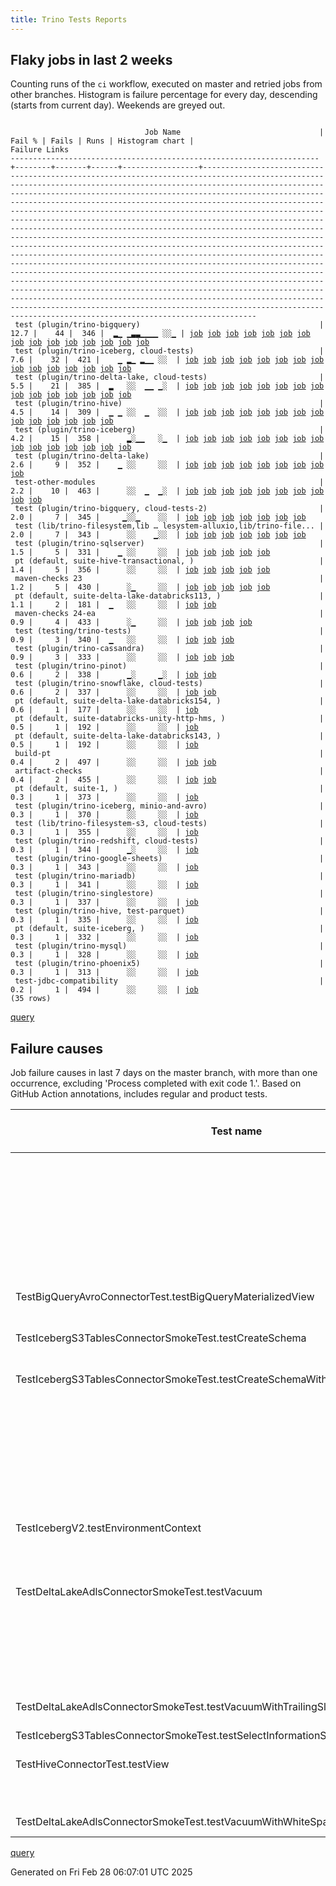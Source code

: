 ```yaml
---
title: Trino Tests Reports
---
```


## Flaky jobs in last 2 weeks

Counting runs of the `ci` workflow, executed on master and retried jobs from other branches.
Histogram is failure percentage for every day, descending (starts from current day).
Weekends are greyed out.
<pre><code>
                              Job Name                               | Fail % | Fails | Runs | Histogram chart |                                                                                                                                                                                                                                                                                                                                                                                                                                                                                                                                                                                                                  Failure Links                                                                                                                                                                                                                                                                                                                                                                                                                                                                                                                                                                                                                   
---------------------------------------------------------------------+--------+-------+------+-----------------+--------------------------------------------------------------------------------------------------------------------------------------------------------------------------------------------------------------------------------------------------------------------------------------------------------------------------------------------------------------------------------------------------------------------------------------------------------------------------------------------------------------------------------------------------------------------------------------------------------------------------------------------------------------------------------------------------------------------------------------------------------------------------------------------------------------------------------------------------------------------------------------------------------------------------------------------------------------------------------------------------------------------------------------------------------------------------------------------------------------------------------------------------------------------------------------------------------------------------------------------------
 test (plugin/trino-bigquery)                                        |   12.7 |    44 |  346 |  ▂▁ ▁▃▃▁▁▁▁ ░░▁ | <a href="https://github.com/trinodb/trino/actions/runs/13564593337/job/37914795586">job</a> <a href="https://github.com/trinodb/trino/actions/runs/13570231956/job/37933236544">job</a> <a href="https://github.com/trinodb/trino/actions/runs/13570231956/job/37933236544">job</a> <a href="https://github.com/trinodb/trino/actions/runs/13576076790/job/37952563664">job</a> <a href="https://github.com/trinodb/trino/actions/runs/13577774218/job/37957863427">job</a> <a href="https://github.com/trinodb/trino/actions/runs/13538671622/job/37834889185">job</a> <a href="https://github.com/trinodb/trino/actions/runs/13538671622/job/37834889185">job</a> <a href="https://github.com/trinodb/trino/actions/runs/13538671622/job/37838585620">job</a> <a href="https://github.com/trinodb/trino/actions/runs/13538671622/job/37838585620">job</a> <a href="https://github.com/trinodb/trino/actions/runs/13542055080/job/37845194144">job</a> <a href="https://github.com/trinodb/trino/actions/runs/13530186452/job/37810366627">job</a> <a href="https://github.com/trinodb/trino/actions/runs/13531837181/job/37815700006">job</a> <a href="https://github.com/trinodb/trino/actions/runs/13494103692/job/37697527589">job</a> <a href="https://github.com/trinodb/trino/actions/runs/13494103692/job/37697527589">job</a> <a href="https://github.com/trinodb/trino/actions/runs/13483468985/job/37671622243">job</a>  
 test (plugin/trino-iceberg, cloud-tests)                            |    7.6 |    32 |  421 |    ▁ ▂▁ ▂▁▁ ░░  | <a href="https://github.com/trinodb/trino/actions/runs/13558369100/job/37896981031">job</a> <a href="https://github.com/trinodb/trino/actions/runs/13519554902/job/37775642817">job</a> <a href="https://github.com/trinodb/trino/actions/runs/13524304049/job/37790946852">job</a> <a href="https://github.com/trinodb/trino/actions/runs/13524304049/job/37796013985">job</a> <a href="https://github.com/trinodb/trino/actions/runs/13529906694/job/37809454975">job</a> <a href="https://github.com/trinodb/trino/actions/runs/13530186452/job/37810376449">job</a> <a href="https://github.com/trinodb/trino/actions/runs/13491020912/job/37689192922">job</a> <a href="https://github.com/trinodb/trino/actions/runs/13486194431/job/37677646138">job</a> <a href="https://github.com/trinodb/trino/actions/runs/13488031960/job/37681766186">job</a> <a href="https://github.com/trinodb/trino/actions/runs/13488031960/job/37681766186">job</a> <a href="https://github.com/trinodb/trino/actions/runs/13473575638/job/37650032088">job</a> <a href="https://github.com/trinodb/trino/actions/runs/13426635864/job/37510739557">job</a> <a href="https://github.com/trinodb/trino/actions/runs/13427851522/job/37514081000">job</a> <a href="https://github.com/trinodb/trino/actions/runs/13431158517/job/37523247725">job</a> <a href="https://github.com/trinodb/trino/actions/runs/13431238044/job/37523492073">job</a>  
 test (plugin/trino-delta-lake, cloud-tests)                         |    5.5 |    21 |  385 |  ▂   ░░  ▁▁ ▁░  | <a href="https://github.com/trinodb/trino/actions/runs/13558377120/job/37896997731">job</a> <a href="https://github.com/trinodb/trino/actions/runs/13564593337/job/37914801466">job</a> <a href="https://github.com/trinodb/trino/actions/runs/13565340449/job/37917122588">job</a> <a href="https://github.com/trinodb/trino/actions/runs/13565340449/job/37917122588">job</a> <a href="https://github.com/trinodb/trino/actions/runs/13569631502/job/37931133181">job</a> <a href="https://github.com/trinodb/trino/actions/runs/13535472637/job/37826278945">job</a> <a href="https://github.com/trinodb/trino/actions/runs/13549751375/job/37870295972">job</a> <a href="https://github.com/trinodb/trino/actions/runs/13413065848/job/37467430134">job</a> <a href="https://github.com/trinodb/trino/actions/runs/13417030433/job/37480398855">job</a> <a href="https://github.com/trinodb/trino/actions/runs/13380967817/job/37369402145">job</a> <a href="https://github.com/trinodb/trino/actions/runs/13381035488/job/37369564099">job</a> <a href="https://github.com/trinodb/trino/actions/runs/13381852965/job/37371678427">job</a> <a href="https://github.com/trinodb/trino/actions/runs/13399787262/job/37427672501">job</a> <a href="https://github.com/trinodb/trino/actions/runs/13376131531/job/37355768412">job</a> <a href="https://github.com/trinodb/trino/actions/runs/13376131531/job/37355768412">job</a>  
 test (plugin/trino-hive)                                            |    4.5 |    14 |  309 |  ▁ ▁ ░░  ▁  ░░  | <a href="https://github.com/trinodb/trino/actions/runs/13565340449/job/37917124915">job</a> <a href="https://github.com/trinodb/trino/actions/runs/13565340449/job/37917124915">job</a> <a href="https://github.com/trinodb/trino/actions/runs/13572109227/job/37939598843">job</a> <a href="https://github.com/trinodb/trino/actions/runs/13543380494/job/37849384026">job</a> <a href="https://github.com/trinodb/trino/actions/runs/13546263314/job/37858617724">job</a> <a href="https://github.com/trinodb/trino/actions/runs/13519905598/job/37776734922">job</a> <a href="https://github.com/trinodb/trino/actions/runs/13519905598/job/37776734922">job</a> <a href="https://github.com/trinodb/trino/actions/runs/13524304049/job/37790943823">job</a> <a href="https://github.com/trinodb/trino/actions/runs/13440517407/job/37553610205">job</a> <a href="https://github.com/trinodb/trino/actions/runs/13411478353/job/37462544821">job</a> <a href="https://github.com/trinodb/trino/actions/runs/13413525979/job/37468932955">job</a> <a href="https://github.com/trinodb/trino/actions/runs/13419663401/job/37489088816">job</a> <a href="https://github.com/trinodb/trino/actions/runs/13362862750/job/37315441961">job</a> <a href="https://github.com/trinodb/trino/actions/runs/13362862750/job/37315441961">job</a>                                                                                  
 test (plugin/trino-iceberg)                                         |    4.2 |    15 |  358 |      ▂░▁▁   ░▁  | <a href="https://github.com/trinodb/trino/actions/runs/13577774218/job/37957872288">job</a> <a href="https://github.com/trinodb/trino/actions/runs/13524304049/job/37790946214">job</a> <a href="https://github.com/trinodb/trino/actions/runs/13529906694/job/37809454582">job</a> <a href="https://github.com/trinodb/trino/actions/runs/13481800339/job/37667945356">job</a> <a href="https://github.com/trinodb/trino/actions/runs/13488031960/job/37681766133">job</a> <a href="https://github.com/trinodb/trino/actions/runs/13488031960/job/37681766133">job</a> <a href="https://github.com/trinodb/trino/actions/runs/13455385381/job/37598521191">job</a> <a href="https://github.com/trinodb/trino/actions/runs/13455385381/job/37598521191">job</a> <a href="https://github.com/trinodb/trino/actions/runs/13426427725/job/37510177428">job</a> <a href="https://github.com/trinodb/trino/actions/runs/13431529794/job/37524400342">job</a> <a href="https://github.com/trinodb/trino/actions/runs/13383996388/job/37377381267">job</a> <a href="https://github.com/trinodb/trino/actions/runs/13383996388/job/37377381267">job</a> <a href="https://github.com/trinodb/trino/actions/runs/13376131531/job/37355773787">job</a> <a href="https://github.com/trinodb/trino/actions/runs/13376131531/job/37355773787">job</a> <a href="https://github.com/trinodb/trino/actions/runs/13345097941/job/37274600805">job</a>  
 test (plugin/trino-delta-lake)                                      |    2.6 |     9 |  352 |    ▁ ░░     ░░  | <a href="https://github.com/trinodb/trino/actions/runs/13564593337/job/37914800991">job</a> <a href="https://github.com/trinodb/trino/actions/runs/13524167209/job/37790664713">job</a> <a href="https://github.com/trinodb/trino/actions/runs/13524167209/job/37790664713">job</a> <a href="https://github.com/trinodb/trino/actions/runs/13524167209/job/37796896946">job</a> <a href="https://github.com/trinodb/trino/actions/runs/13524167209/job/37796896946">job</a> <a href="https://github.com/trinodb/trino/actions/runs/13530186452/job/37810371039">job</a> <a href="https://github.com/trinodb/trino/actions/runs/13419663401/job/37489085220">job</a> <a href="https://github.com/trinodb/trino/actions/runs/13371803014/job/37341854603">job</a> <a href="https://github.com/trinodb/trino/actions/runs/13371803014/job/37341854603">job</a>                                                                                                                                                                                                                                                                                                                                                                                                                                                                                                  
 test-other-modules                                                  |    2.2 |    10 |  463 |      ░░  ▁  ▁░  | <a href="https://github.com/trinodb/trino/actions/runs/13411509290/job/37462655858">job</a> <a href="https://github.com/trinodb/trino/actions/runs/13413525979/job/37468854608">job</a> <a href="https://github.com/trinodb/trino/actions/runs/13414746711/job/37472752077">job</a> <a href="https://github.com/trinodb/trino/actions/runs/13416608007/job/37478856980">job</a> <a href="https://github.com/trinodb/trino/actions/runs/13398902213/job/37424650573">job</a> <a href="https://github.com/trinodb/trino/actions/runs/13370453614/job/37337847443">job</a> <a href="https://github.com/trinodb/trino/actions/runs/13376693418/job/37357416742">job</a> <a href="https://github.com/trinodb/trino/actions/runs/13376729394/job/37357444668">job</a> <a href="https://github.com/trinodb/trino/actions/runs/13378289936/job/37362020885">job</a> <a href="https://github.com/trinodb/trino/actions/runs/13352878211/job/37291629067">job</a>                                                                                                                                                                                                                                                                                                                                                                                                                  
 test (plugin/trino-bigquery, cloud-tests-2)                         |    2.0 |     7 |  345 |     ▁░░▁    ░░  | <a href="https://github.com/trinodb/trino/actions/runs/13551667870/job/37876575427">job</a> <a href="https://github.com/trinodb/trino/actions/runs/13524304049/job/37790933604">job</a> <a href="https://github.com/trinodb/trino/actions/runs/13494103692/job/37697528322">job</a> <a href="https://github.com/trinodb/trino/actions/runs/13494103692/job/37697528322">job</a> <a href="https://github.com/trinodb/trino/actions/runs/13465657373/job/37630831436">job</a> <a href="https://github.com/trinodb/trino/actions/runs/13367104989/job/37327258524">job</a> <a href="https://github.com/trinodb/trino/actions/runs/13375863979/job/37354925638">job</a>                                                                                                                                                                                                                                                                                                                                                                                                                                                                                                                                                                                                                                                                  
 test (lib/trino-filesystem,lib … lesystem-alluxio,lib/trino-file... |    2.0 |     7 |  343 |      ░░    ▁░░  | <a href="https://github.com/trinodb/trino/actions/runs/13569631502/job/37931120862">job</a> <a href="https://github.com/trinodb/trino/actions/runs/13528039187/job/37803484093">job</a> <a href="https://github.com/trinodb/trino/actions/runs/13399037319/job/37425192498">job</a> <a href="https://github.com/trinodb/trino/actions/runs/13366421185/job/37325154550">job</a> <a href="https://github.com/trinodb/trino/actions/runs/13366421185/job/37325154550">job</a> <a href="https://github.com/trinodb/trino/actions/runs/13377791036/job/37360644834">job</a> <a href="https://github.com/trinodb/trino/actions/runs/13378289936/job/37362049497">job</a>                                                                                                                                                                                                                                                                                                                                                                                                                                                                                                                                                                                                                                                                  
 test (plugin/trino-sqlserver)                                       |    1.5 |     5 |  331 |    ▁ ░░     ░░  | <a href="https://github.com/trinodb/trino/actions/runs/13572109227/job/37939610483">job</a> <a href="https://github.com/trinodb/trino/actions/runs/13516943162/job/37767513331">job</a> <a href="https://github.com/trinodb/trino/actions/runs/13519905598/job/37776744993">job</a> <a href="https://github.com/trinodb/trino/actions/runs/13519905598/job/37776744993">job</a> <a href="https://github.com/trinodb/trino/actions/runs/13431158517/job/37523256701">job</a>                                                                                                                                                                                                                                                                                                                                                                                                                                                                                                                                                                                                                                                                                                                                                                                                                                  
 pt (default, suite-hive-transactional, )                            |    1.4 |     5 |  356 |      ░░     ░░  | <a href="https://github.com/trinodb/trino/actions/runs/13545236670/job/37855794108">job</a> <a href="https://github.com/trinodb/trino/actions/runs/13545236670/job/37855794108">job</a> <a href="https://github.com/trinodb/trino/actions/runs/13410984174/job/37461503841">job</a> <a href="https://github.com/trinodb/trino/actions/runs/13401341369/job/37433104222">job</a> <a href="https://github.com/trinodb/trino/actions/runs/13401341369/job/37433104222">job</a>                                                                                                                                                                                                                                                                                                                                                                                                                                                                                                                                                                                                                                                                                                                                                                                                                                  
 maven-checks 23                                                     |    1.2 |     5 |  430 |      ░▁     ░░  | <a href="https://github.com/trinodb/trino/actions/runs/13543666106/job/37850211524">job</a> <a href="https://github.com/trinodb/trino/actions/runs/13544266876/job/37852086689">job</a> <a href="https://github.com/trinodb/trino/actions/runs/13476065925/job/37655401381">job</a> <a href="https://github.com/trinodb/trino/actions/runs/13426581530/job/37510542631">job</a> <a href="https://github.com/trinodb/trino/actions/runs/13399787262/job/37427614172">job</a>                                                                                                                                                                                                                                                                                                                                                                                                                                                                                                                                                                                                                                                                                                                                                                                                                                  
 pt (default, suite-delta-lake-databricks113, )                      |    1.1 |     2 |  181 |  ▁   ░░     ░░  | <a href="https://github.com/trinodb/trino/actions/runs/13574423167/job/37947684912">job</a> <a href="https://github.com/trinodb/trino/actions/runs/13574423167/job/37947684912">job</a>                                                                                                                                                                                                                                                                                                                                                                                                                                                                                                                                                                                                                                                                                                                                                                                                                                                                                                                                                                                                                                                                                  
 maven-checks 24-ea                                                  |    0.9 |     4 |  433 |      ░▁     ░░  | <a href="https://github.com/trinodb/trino/actions/runs/13543666106/job/37850211910">job</a> <a href="https://github.com/trinodb/trino/actions/runs/13544266876/job/37852087679">job</a> <a href="https://github.com/trinodb/trino/actions/runs/13476065925/job/37655401464">job</a> <a href="https://github.com/trinodb/trino/actions/runs/13426581530/job/37510542950">job</a>                                                                                                                                                                                                                                                                                                                                                                                                                                                                                                                                                                                                                                                                                                                                                                                                                                                                                                                  
 test (testing/trino-tests)                                          |    0.9 |     3 |  340 |  ▁   ░░     ░░  | <a href="https://github.com/trinodb/trino/actions/runs/13561628870/job/37905801885">job</a> <a href="https://github.com/trinodb/trino/actions/runs/13574423167/job/37947149915">job</a> <a href="https://github.com/trinodb/trino/actions/runs/13574423167/job/37947149915">job</a>                                                                                                                                                                                                                                                                                                                                                                                                                                                                                                                                                                                                                                                                                                                                                                                                                                                                                                                                                                                                  
 test (plugin/trino-cassandra)                                       |    0.9 |     3 |  333 |      ░░     ░░  | <a href="https://github.com/trinodb/trino/actions/runs/13539423229/job/37837124571">job</a> <a href="https://github.com/trinodb/trino/actions/runs/13539423229/job/37837124571">job</a> <a href="https://github.com/trinodb/trino/actions/runs/13413065848/job/37467428796">job</a>                                                                                                                                                                                                                                                                                                                                                                                                                                                                                                                                                                                                                                                                                                                                                                                                                                                                                                                                                                                                  
 test (plugin/trino-pinot)                                           |    0.6 |     2 |  338 |      ▁░     ▁░  | <a href="https://github.com/trinodb/trino/actions/runs/13486635999/job/37678662975">job</a> <a href="https://github.com/trinodb/trino/actions/runs/13350032353/job/37285358253">job</a>                                                                                                                                                                                                                                                                                                                                                                                                                                                                                                                                                                                                                                                                                                                                                                                                                                                                                                                                                                                                                                                                                  
 test (plugin/trino-snowflake, cloud-tests)                          |    0.6 |     2 |  337 |      ░░     ░░  | <a href="https://github.com/trinodb/trino/actions/runs/13545168821/job/37854987149">job</a> <a href="https://github.com/trinodb/trino/actions/runs/13545168821/job/37854987149">job</a>                                                                                                                                                                                                                                                                                                                                                                                                                                                                                                                                                                                                                                                                                                                                                                                                                                                                                                                                                                                                                                                                                  
 pt (default, suite-delta-lake-databricks154, )                      |    0.6 |     1 |  177 |      ░░     ░░  | <a href="https://github.com/trinodb/trino/actions/runs/13427851522/job/37514337287">job</a>                                                                                                                                                                                                                                                                                                                                                                                                                                                                                                                                                                                                                                                                                                                                                                                                                                                                                                                                                                                                                                                                                                                                                                  
 pt (default, suite-databricks-unity-http-hms, )                     |    0.5 |     1 |  192 |      ░░     ░░  | <a href="https://github.com/trinodb/trino/actions/runs/13443269645/job/37563076691">job</a>                                                                                                                                                                                                                                                                                                                                                                                                                                                                                                                                                                                                                                                                                                                                                                                                                                                                                                                                                                                                                                                                                                                                                                  
 pt (default, suite-delta-lake-databricks143, )                      |    0.5 |     1 |  192 |      ░░     ░░  | <a href="https://github.com/trinodb/trino/actions/runs/13381035488/job/37369802424">job</a>                                                                                                                                                                                                                                                                                                                                                                                                                                                                                                                                                                                                                                                                                                                                                                                                                                                                                                                                                                                                                                                                                                                                                                  
 build-pt                                                            |    0.4 |     2 |  497 |      ░░     ░░  | <a href="https://github.com/trinodb/trino/actions/runs/13436257631/job/37539132541">job</a> <a href="https://github.com/trinodb/trino/actions/runs/13436257631/job/37539132541">job</a>                                                                                                                                                                                                                                                                                                                                                                                                                                                                                                                                                                                                                                                                                                                                                                                                                                                                                                                                                                                                                                                                                  
 artifact-checks                                                     |    0.4 |     2 |  455 |      ░░     ░░  | <a href="https://github.com/trinodb/trino/actions/runs/13540098834/job/37839089310">job</a> <a href="https://github.com/trinodb/trino/actions/runs/13540098834/job/37839089310">job</a>                                                                                                                                                                                                                                                                                                                                                                                                                                                                                                                                                                                                                                                                                                                                                                                                                                                                                                                                                                                                                                                                                  
 pt (default, suite-1, )                                             |    0.3 |     1 |  373 |      ░░     ░░  | <a href="https://github.com/trinodb/trino/actions/runs/13431158517/job/37523674144">job</a>                                                                                                                                                                                                                                                                                                                                                                                                                                                                                                                                                                                                                                                                                                                                                                                                                                                                                                                                                                                                                                                                                                                                                                  
 test (plugin/trino-iceberg, minio-and-avro)                         |    0.3 |     1 |  370 |      ░░     ░░  | <a href="https://github.com/trinodb/trino/actions/runs/13405837737/job/37445546968">job</a>                                                                                                                                                                                                                                                                                                                                                                                                                                                                                                                                                                                                                                                                                                                                                                                                                                                                                                                                                                                                                                                                                                                                                                  
 test (lib/trino-filesystem-s3, cloud-tests)                         |    0.3 |     1 |  355 |      ░░     ░░  | <a href="https://github.com/trinodb/trino/actions/runs/13417030433/job/37480388589">job</a>                                                                                                                                                                                                                                                                                                                                                                                                                                                                                                                                                                                                                                                                                                                                                                                                                                                                                                                                                                                                                                                                                                                                                                  
 test (plugin/trino-redshift, cloud-tests)                           |    0.3 |     1 |  344 |      ▁░     ░░  | <a href="https://github.com/trinodb/trino/actions/runs/13486194431/job/37677647791">job</a>                                                                                                                                                                                                                                                                                                                                                                                                                                                                                                                                                                                                                                                                                                                                                                                                                                                                                                                                                                                                                                                                                                                                                                  
 test (plugin/trino-google-sheets)                                   |    0.3 |     1 |  343 |      ░░     ░░  | <a href="https://github.com/trinodb/trino/actions/runs/13551667870/job/37876580252">job</a>                                                                                                                                                                                                                                                                                                                                                                                                                                                                                                                                                                                                                                                                                                                                                                                                                                                                                                                                                                                                                                                                                                                                                                  
 test (plugin/trino-mariadb)                                         |    0.3 |     1 |  341 |      ░░     ░░  | <a href="https://github.com/trinodb/trino/actions/runs/13576076790/job/37952574781">job</a>                                                                                                                                                                                                                                                                                                                                                                                                                                                                                                                                                                                                                                                                                                                                                                                                                                                                                                                                                                                                                                                                                                                                                                  
 test (plugin/trino-singlestore)                                     |    0.3 |     1 |  337 |      ░░     ░░  | <a href="https://github.com/trinodb/trino/actions/runs/13379744880/job/37366135731">job</a>                                                                                                                                                                                                                                                                                                                                                                                                                                                                                                                                                                                                                                                                                                                                                                                                                                                                                                                                                                                                                                                                                                                                                                  
 test (plugin/trino-hive, test-parquet)                              |    0.3 |     1 |  335 |      ░░     ░░  | <a href="https://github.com/trinodb/trino/actions/runs/13547556490/job/37862942205">job</a>                                                                                                                                                                                                                                                                                                                                                                                                                                                                                                                                                                                                                                                                                                                                                                                                                                                                                                                                                                                                                                                                                                                                                                  
 pt (default, suite-iceberg, )                                       |    0.3 |     1 |  332 |      ░░     ░░  | <a href="https://github.com/trinodb/trino/actions/runs/13406953208/job/37448823705">job</a>                                                                                                                                                                                                                                                                                                                                                                                                                                                                                                                                                                                                                                                                                                                                                                                                                                                                                                                                                                                                                                                                                                                                                                  
 test (plugin/trino-mysql)                                           |    0.3 |     1 |  328 |      ░░     ░░  | <a href="https://github.com/trinodb/trino/actions/runs/13377791036/job/37360661319">job</a>                                                                                                                                                                                                                                                                                                                                                                                                                                                                                                                                                                                                                                                                                                                                                                                                                                                                                                                                                                                                                                                                                                                                                                  
 test (plugin/trino-phoenix5)                                        |    0.3 |     1 |  313 |      ░░     ░░  | <a href="https://github.com/trinodb/trino/actions/runs/13378289936/job/37362062949">job</a>                                                                                                                                                                                                                                                                                                                                                                                                                                                                                                                                                                                                                                                                                                                                                                                                                                                                                                                                                                                                                                                                                                                                                                  
 test-jdbc-compatibility                                             |    0.2 |     1 |  494 |      ░░     ░░  | <a href="https://github.com/trinodb/trino/actions/runs/13426427725/job/37510129698">job</a>                                                                                                                                                                                                                                                                                                                                                                                                                                                                                                                                                                                                                                                                                                                                                                                                                                                                                                                                                                                                                                                                                                                                                                  
(35 rows)
</code></pre>
[query](https://github.com/trinodb/reports/blob/6d1a0e8f7ec349ca5d28df1f7abd69e2b876b17c/sql/tests/jobs.sql)

## Failure causes

Job failure causes in last 7 days on the master branch, with more than one occurrence,
excluding 'Process completed with exit code 1.'.
Based on GitHub Action annotations, includes regular and product tests.

| Test name                                                                       | Message                                                                                                                                                                                                     | Test failures | Run failures | % of runs | First seen at           | Last seen at            | Failure Links                                                                                                                                                                                                                                                                                                                                                                                                    |
| ------------------------------------------------------------------------------- | ----------------------------------------------------------------------------------------------------------------------------------------------------------------------------------------------------------- | -------------:| ------------:| ---------:| ----------------------- | ----------------------- | ---------------------------------------------------------------------------------------------------------------------------------------------------------------------------------------------------------------------------------------------------------------------------------------------------------------------------------------------------------------------------------------------------------------- |
|                                                                                 | The operation was canceled.                                                                                                                                                                                 |            29 |            4 |       0.5 | 2025-02-26 08:58:33.000 | 2025-02-26 17:26:20.000 | <a href="https://github.com/trinodb/trino/actions/runs/13539538445/job/37837991795">job</a> <a href="https://github.com/trinodb/trino/actions/runs/13543666106/job/37850777437">job</a> <a href="https://github.com/trinodb/trino/actions/runs/13543666106/job/37850778491">job</a> <a href="https://github.com/trinodb/trino/actions/runs/13543666106/job/37850778981">job</a> <a href="https://github.com/trinodb/trino/actions/runs/13543666106/job/37850779427">job</a>  |
|                                                                                 | Canceling since a higher priority waiting request for 'workflow=ci,\&lt;br/\&gt;                                                                                                                                  |            21 |            3 |       0.4 | 2025-02-26 08:58:33.000 | 2025-02-26 13:15:26.000 | <a href="https://github.com/trinodb/trino/actions/runs/13539538445/job/37837991795">job</a> <a href="https://github.com/trinodb/trino/actions/runs/13543666106/job/37850777437">job</a> <a href="https://github.com/trinodb/trino/actions/runs/13543666106/job/37850778491">job</a> <a href="https://github.com/trinodb/trino/actions/runs/13543666106/job/37850778981">job</a> <a href="https://github.com/trinodb/trino/actions/runs/13543666106/job/37850779427">job</a>  |
|                                                                                 | The run was canceled by @github-actions\[bot\].                                                                                                                                                             |            14 |            1 |       0.1 | 2025-02-26 17:25:45.000 | 2025-02-26 17:26:20.000 | <a href="https://github.com/trinodb/trino/actions/runs/13549723577/job/37870142940">job</a> <a href="https://github.com/trinodb/trino/actions/runs/13549723577/job/37870143304">job</a> <a href="https://github.com/trinodb/trino/actions/runs/13549723577/job/37870143665">job</a> <a href="https://github.com/trinodb/trino/actions/runs/13549723577/job/37870144374">job</a> <a href="https://github.com/trinodb/trino/actions/runs/13549723577/job/37870144727">job</a>  |
| TestBigQueryAvroConnectorTest.testBigQueryMaterializedView                      | No valid spans, queries were executing concurrently                                                                                                                                                         |            10 |            9 |       1.2 | 2025-02-21 15:55:14.000 | 2025-02-27 23:39:26.000 | <a href="https://github.com/trinodb/trino/actions/runs/13460072187/job/37613059043">job</a> <a href="https://github.com/trinodb/trino/actions/runs/13462004946/job/37619382333">job</a> <a href="https://github.com/trinodb/trino/actions/runs/13467361418/job/37635805869">job</a> <a href="https://github.com/trinodb/trino/actions/runs/13487149898/job/37679763334">job</a> <a href="https://github.com/trinodb/trino/actions/runs/13530186452/job/37810366627">job</a>  |
| TestIcebergS3TablesConnectorSmokeTest.testCreateSchema                          | Error listing schemas for catalog iceberg: Failed to list namespaces                                                                                                                                        |             8 |            7 |       0.9 | 2025-02-25 11:10:16.000 | 2025-02-27 03:57:45.000 | <a href="https://github.com/trinodb/trino/actions/runs/13519554902/job/37775642817">job</a> <a href="https://github.com/trinodb/trino/actions/runs/13524304049/job/37790946852">job</a> <a href="https://github.com/trinodb/trino/actions/runs/13524304049/job/37796013985">job</a> <a href="https://github.com/trinodb/trino/actions/runs/13529906694/job/37809454975">job</a> <a href="https://github.com/trinodb/trino/actions/runs/13530186452/job/37810376449">job</a>  |
| TestIcebergS3TablesConnectorSmokeTest.testCreateSchemaWithNonLowercaseOwnerName | Error listing schemas for catalog iceberg: Failed to list namespaces                                                                                                                                        |             8 |            7 |       0.9 | 2025-02-25 11:10:16.000 | 2025-02-27 03:57:45.000 | <a href="https://github.com/trinodb/trino/actions/runs/13519554902/job/37775642817">job</a> <a href="https://github.com/trinodb/trino/actions/runs/13524304049/job/37790946852">job</a> <a href="https://github.com/trinodb/trino/actions/runs/13524304049/job/37796013985">job</a> <a href="https://github.com/trinodb/trino/actions/runs/13529906694/job/37809454975">job</a> <a href="https://github.com/trinodb/trino/actions/runs/13530186452/job/37810376449">job</a>  |
|                                                                                 | Process completed with exit code 127.                                                                                                                                                                       |             5 |            1 |       0.1 | 2025-02-26 17:25:45.000 | 2025-02-26 17:25:49.000 | <a href="https://github.com/trinodb/trino/actions/runs/13549723577/job/37870212460">job</a> <a href="https://github.com/trinodb/trino/actions/runs/13549723577/job/37870213230">job</a> <a href="https://github.com/trinodb/trino/actions/runs/13549723577/job/37870213523">job</a> <a href="https://github.com/trinodb/trino/actions/runs/13549723577/job/37870213951">job</a> <a href="https://github.com/trinodb/trino/actions/runs/13549723577/job/37870214311">job</a>  |
|                                                                                 | Can't find 'action.yml', 'action.yaml' or 'Dockerfile' under '/home/runner/work/trino/trino/.github/actions/process-test-results'. Did you forget to run actions/checkout before running your local action? |             5 |            1 |       0.1 | 2025-02-26 17:25:45.000 | 2025-02-26 17:25:49.000 | <a href="https://github.com/trinodb/trino/actions/runs/13549723577/job/37870212460">job</a> <a href="https://github.com/trinodb/trino/actions/runs/13549723577/job/37870213230">job</a> <a href="https://github.com/trinodb/trino/actions/runs/13549723577/job/37870213523">job</a> <a href="https://github.com/trinodb/trino/actions/runs/13549723577/job/37870213951">job</a> <a href="https://github.com/trinodb/trino/actions/runs/13549723577/job/37870214311">job</a>  |
| TestIcebergV2.testEnvironmentContext                                            | Expecting map:\&lt;br/\&gt;                                                                                                                                                                                       |             5 |            5 |       0.7 | 2025-02-23 10:01:13.000 | 2025-02-27 23:41:52.000 | <a href="https://github.com/trinodb/trino/actions/runs/13481800339/job/37667945356">job</a> <a href="https://github.com/trinodb/trino/actions/runs/13488031960/job/37681766133">job</a> <a href="https://github.com/trinodb/trino/actions/runs/13524304049/job/37790946214">job</a> <a href="https://github.com/trinodb/trino/actions/runs/13529906694/job/37809454582">job</a> <a href="https://github.com/trinodb/trino/actions/runs/13577774218/job/37957872288">job</a>  |
|                                                                                 | LeftCurly: '\{' at column 84 should be on a new line.                                                                                                                                                       |             4 |            2 |       0.3 | 2025-02-26 12:33:18.000 | 2025-02-26 13:07:36.000 | <a href="https://github.com/trinodb/trino/actions/runs/13543666106/job/37850211524">job</a> <a href="https://github.com/trinodb/trino/actions/runs/13543666106/job/37850211910">job</a> <a href="https://github.com/trinodb/trino/actions/runs/13544266876/job/37852086689">job</a> <a href="https://github.com/trinodb/trino/actions/runs/13544266876/job/37852087679">job</a>                                                                                  |
| TestDeltaLakeAdlsConnectorSmokeTest.testVacuum                                  | expected: \&lt;br/\&gt;                                                                                                                                                                                           |             4 |            4 |       0.5 | 2025-02-26 17:44:05.000 | 2025-02-27 23:39:29.000 | <a href="https://github.com/trinodb/trino/actions/runs/13549751375/job/37870295972">job</a> <a href="https://github.com/trinodb/trino/actions/runs/13569631502/job/37931133181">job</a> <a href="https://github.com/trinodb/trino/actions/runs/13577774218/job/37957869119">job</a> <a href="https://github.com/trinodb/trino/actions/runs/13577779742/job/37957869282">job</a>                                                                                  |
|                                                                                 | WhitespaceAround: '\{' is not preceded with whitespace.                                                                                                                                                     |             4 |            2 |       0.3 | 2025-02-26 12:33:18.000 | 2025-02-26 13:07:36.000 | <a href="https://github.com/trinodb/trino/actions/runs/13543666106/job/37850211524">job</a> <a href="https://github.com/trinodb/trino/actions/runs/13543666106/job/37850211910">job</a> <a href="https://github.com/trinodb/trino/actions/runs/13544266876/job/37852086689">job</a> <a href="https://github.com/trinodb/trino/actions/runs/13544266876/job/37852087679">job</a>                                                                                  |
|                                                                                 | RightCurly: '\}' at column 13 should be alone on a line.                                                                                                                                                    |             4 |            3 |       0.4 | 2025-02-22 20:05:54.000 | 2025-02-23 09:49:23.000 | <a href="https://github.com/trinodb/trino/actions/runs/13476065925/job/37655401381">job</a> <a href="https://github.com/trinodb/trino/actions/runs/13476065925/job/37655401464">job</a> <a href="https://github.com/trinodb/trino/actions/runs/13480870808/job/37665869044">job</a> <a href="https://github.com/trinodb/trino/actions/runs/13481800339/job/37667938173">job</a>                                                                                  |
|                                                                                 | WhitespaceAfter: ',' is not followed by whitespace.                                                                                                                                                         |             4 |            3 |       0.4 | 2025-02-22 20:05:54.000 | 2025-02-23 09:49:23.000 | <a href="https://github.com/trinodb/trino/actions/runs/13476065925/job/37655401381">job</a> <a href="https://github.com/trinodb/trino/actions/runs/13476065925/job/37655401464">job</a> <a href="https://github.com/trinodb/trino/actions/runs/13480870808/job/37665869044">job</a> <a href="https://github.com/trinodb/trino/actions/runs/13481800339/job/37667938173">job</a>                                                                                  |
| TestDeltaLakeAdlsConnectorSmokeTest.testVacuumWithTrailingSlash                 | expected: \&lt;br/\&gt;                                                                                                                                                                                           |             3 |            3 |       0.4 | 2025-02-26 03:08:44.000 | 2025-02-27 15:46:09.000 | <a href="https://github.com/trinodb/trino/actions/runs/13535472637/job/37826278945">job</a> <a href="https://github.com/trinodb/trino/actions/runs/13564593337/job/37914801466">job</a> <a href="https://github.com/trinodb/trino/actions/runs/13569915752/job/37932099206">job</a>                                                                                                                                                                  |
| TestIcebergS3TablesConnectorSmokeTest.testSelectInformationSchemaTables         | Multiple Failures \(1 failure\)\&lt;br/\&gt;                                                                                                                                                                      |             2 |            2 |       0.3 | 2025-02-24 00:04:44.000 | 2025-02-24 05:03:58.000 | <a href="https://github.com/trinodb/trino/actions/runs/13488031960/job/37681766186">job</a> <a href="https://github.com/trinodb/trino/actions/runs/13491020912/job/37689192922">job</a>                                                                                                                                                                                                                                                  |
| TestHiveConnectorTest.testView                                                  | Error listing tables for catalog hive\_timestamp\_nanos: io.trino.spi.TrinoException: Could not read table schema                                                                                           |             2 |            2 |       0.3 | 2025-02-26 12:25:47.000 | 2025-02-26 14:55:19.000 | <a href="https://github.com/trinodb/trino/actions/runs/13543380494/job/37849384026">job</a> <a href="https://github.com/trinodb/trino/actions/runs/13546263314/job/37858617724">job</a>                                                                                                                                                                                                                                                  |
|                                                                                 | PR requires a rebase. Found: 1 merge commits.                                                                                                                                                               |             2 |            2 |       0.3 | 2025-02-25 03:26:35.000 | 2025-02-25 06:51:40.000 | <a href="https://github.com/trinodb/trino/actions/runs/13512970908/job/37756567975">job</a> <a href="https://github.com/trinodb/trino/actions/runs/13515361639/job/37762945541">job</a>                                                                                                                                                                                                                                                  |
| TestDeltaLakeAdlsConnectorSmokeTest.testVacuumWithWhiteSpace                    | expected: \&lt;br/\&gt;                                                                                                                                                                                           |             2 |            2 |       0.3 | 2025-02-26 17:44:05.000 | 2025-02-27 11:06:56.000 | <a href="https://github.com/trinodb/trino/actions/runs/13549751375/job/37870295972">job</a> <a href="https://github.com/trinodb/trino/actions/runs/13564593337/job/37914801466">job</a>                                                                                                                                                                                                                                                  |

[query](https://github.com/trinodb/reports/blob/6d1a0e8f7ec349ca5d28df1f7abd69e2b876b17c/sql/tests/annotations.sql)

Generated on Fri Feb 28 06:07:01 UTC 2025
